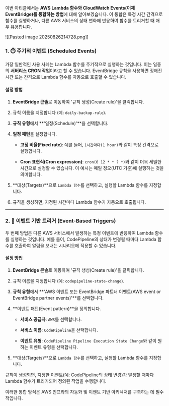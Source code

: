 이번 아티클에서는 **AWS Lambda 함수와 CloudWatch Events(이제 EventBridge)를 통합하는 방법**에 대해 알아보겠습니다. 이 통합은 특정 시간 간격으로 함수를 실행하거나, 다른 AWS 서비스의 상태 변화에 반응하여 함수를 트리거할 때 매우 유용합니다.

![[Pasted image 20250826214728.png]]

### 1. ⏱️ 주기적 이벤트 (Scheduled Events)

가장 일반적인 사용 사례는 Lambda 함수를 주기적으로 실행하는 것입니다. 이는 일종의 **서버리스 CRON 작업**이라고 할 수 있습니다. EventBridge 규칙을 사용하면 정해진 시간 또는 간격으로 Lambda 함수를 자동으로 호출할 수 있습니다.

#### 설정 방법

1. **EventBridge 콘솔**로 이동하여 '규칙 생성(Create rule)'을 클릭합니다.
    
2. 규칙 이름을 지정합니다 (예: `daily-backup-rule`).
    
3. **규칙 유형**에서 **'일정(Schedule)'**을 선택합니다.
    
4. **일정 패턴**을 설정합니다.
    
    - **고정 비율(Fixed rate)**: 예를 들어, `1시간마다(1 hour)`와 같이 특정 간격으로 실행합니다.
        
    - **Cron 표현식(Cron expression)**: `cron(0 12 * * ? *)`와 같이 더욱 세밀한 시간으로 설정할 수 있습니다. 이 예시는 매일 정오(UTC 기준)에 실행하는 것을 의미합니다.
        
5. **대상(Targets)**으로 `Lambda 함수`를 선택하고, 실행할 Lambda 함수를 지정합니다.
    
6. 규칙을 생성하면, 지정된 시간마다 Lambda 함수가 자동으로 호출됩니다.
    

---

### 2. 📢 이벤트 기반 트리거 (Event-Based Triggers)

두 번째 방법은 다른 AWS 서비스에서 발생하는 특정 이벤트에 반응하여 Lambda 함수를 실행하는 것입니다. 예를 들어, CodePipeline의 상태가 변경될 때마다 Lambda 함수를 호출하여 알림을 보내는 시나리오에 적용할 수 있습니다.

#### 설정 방법

1. **EventBridge 콘솔**로 이동하여 '규칙 생성(Create rule)'을 클릭합니다.
    
2. 규칙 이름을 지정합니다 (예: `codepipeline-state-change`).
    
3. **규칙 유형**에서 **'AWS 이벤트 또는 EventBridge 파트너 이벤트(AWS event or EventBridge partner events)'**를 선택합니다.
    
4. **이벤트 패턴(Event pattern)**을 정의합니다.
    
    - **서비스 공급자**: `AWS`를 선택합니다.
        
    - **서비스 이름**: `CodePipeline`을 선택합니다.
        
    - **이벤트 유형**: `CodePipeline Pipeline Execution State Change`와 같이 원하는 이벤트 유형을 선택합니다.
        
5. **대상(Targets)**으로 `Lambda 함수`를 선택하고, 실행할 Lambda 함수를 지정합니다.
    

규칙이 생성되면, 지정한 이벤트(예: CodePipeline의 상태 변경)가 발생할 때마다 Lambda 함수가 트리거되어 정의된 작업을 수행합니다.

이러한 통합 방식은 AWS 인프라의 자동화 및 이벤트 기반 아키텍처를 구축하는 데 필수적입니다.